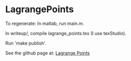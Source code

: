# LagrangePoints

To regenerate: 
In matlab, run main.m.

In writeup/, compile lagrange_points.tex (I use texStudio).

Run 'make publish'. 

See the github page at:
[Lagrange Points](https://StuartGJohnson.github.io/LagrangePoints)
